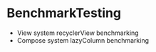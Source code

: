 # BenchmarkTesting

- View system recyclerView benchmarking 
- Compose system lazyColumn benchmarking
